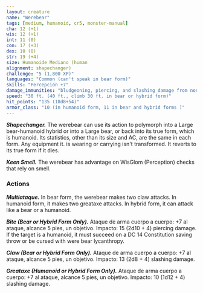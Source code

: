 ```yaml
---
layout: creature
name: "Werebear"
tags: [medium, humanoid, cr5, monster-manual]
cha: 12 (+1)
wis: 12 (+1)
int: 11 (0)
con: 17 (+3)
dex: 10 (0)
str: 19 (+4)
size: Humanoide Mediano (human
alignment: shapechanger)
challenge: "5 (1,800 XP)"
languages: "Common (can't speak in bear form)"
skills: "Percepción +7"
damage_immunities: "bludgeoning, piercing, and slashing damage from nonmagical weapons that aren't silvered"
speed: "30 ft. (40 ft., climb 30 ft. in bear or hybrid form)"
hit_points: "135 (18d8+54)"
armor_class: "10 (in humanoid form, 11 in bear and hybrid forms )"
---
```


***Shapechanger.*** The werebear can use its action to polymorph into a Large bear-humanoid hybrid or into a Large bear, or back into its true form, which is humanoid. Its statistics, other than its size and AC, are the same in each form. Any equipment it. is wearing or carrying isn't transformed. It reverts to its true form if it dies.

***Keen Smell.*** The werebear has advantage on WisGlom (Perception) checks that rely on smell.

### Actions

***Multiataque.*** In bear form, the werebear makes two claw attacks. In humanoid form, it makes two greataxe attacks. In hybrid form, it can attack like a bear or a humanoid.

***Bite (Bear or Hybrid Form Only).*** Ataque de arma cuerpo a cuerpo: +7 al ataque, alcance 5 pies, un objetivo. Impacto: 15 (2d10 + 4) piercing damage. If the target is a humanoid, it must succeed on a DC 14 Constitution saving throw or be cursed with were bear lycanthropy.

***Claw (Bear or Hybrid Form Only).*** Ataque de arma cuerpo a cuerpo: +7 al ataque, alcance 5 pies, un objetivo. Impacto: 13 (2d8 + 4) slashing damage.

***Greataxe (Humanoid or Hybrid Form Only).*** Ataque de arma cuerpo a cuerpo: +7 al ataque, alcance 5 pies, un objetivo. Impacto: 10 (1d12 + 4) slashing damage.